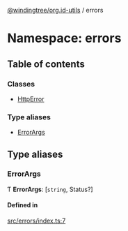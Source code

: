 [@windingtree/org.id-utils](../README.md) / errors

# Namespace: errors

## Table of contents

### Classes

- [HttpError](../classes/errors.httperror.md)

### Type aliases

- [ErrorArgs](errors.md#errorargs)

## Type aliases

### ErrorArgs

Ƭ **ErrorArgs**: [`string`, Status?]

#### Defined in

[src/errors/index.ts:7](https://github.com/windingtree/org.id-sdk/blob/bcbadf0/packages/utils/src/errors/index.ts#L7)
